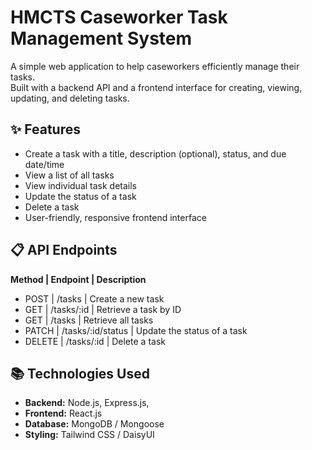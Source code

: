 # HMCTS Caseworker Task Management System

A simple web application to help caseworkers efficiently manage their tasks.  
Built with a backend API and a frontend interface for creating, viewing, updating, and deleting tasks.

## ✨ Features

- Create a task with a title, description (optional), status, and due date/time
- View a list of all tasks
- View individual task details
- Update the status of a task
- Delete a task
- User-friendly, responsive frontend interface


## 📋 API Endpoints
**Method | Endpoint | Description**
- POST | /tasks | Create a new task
- GET | /tasks/:id | Retrieve a task by ID
- GET | /tasks | Retrieve all tasks
- PATCH | /tasks/:id/status | Update the status of a task
- DELETE | /tasks/:id | Delete a task

## 📚 Technologies Used
- **Backend:** Node.js, Express.js, 
- **Frontend:** React.js 
- **Database:** MongoDB / Mongoose
- **Styling:** Tailwind CSS / DaisyUI 
